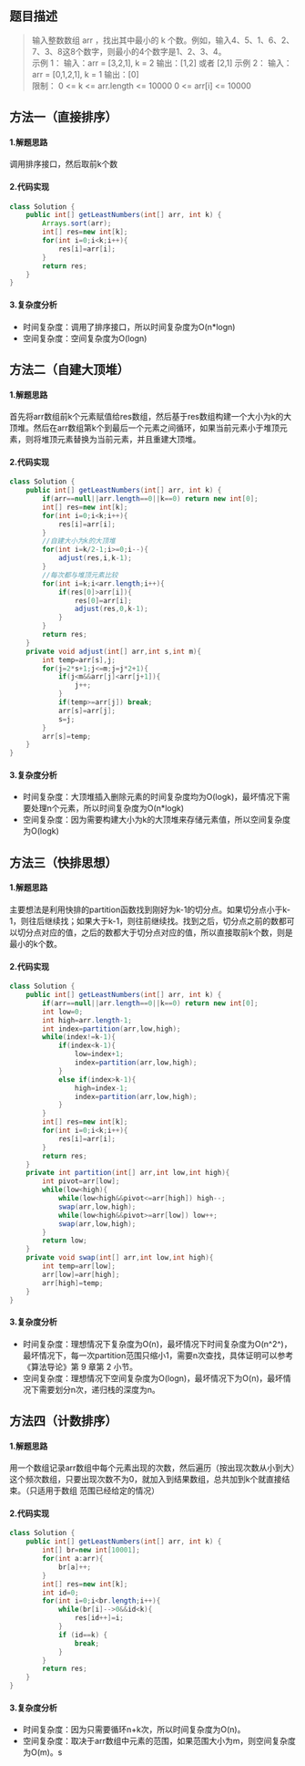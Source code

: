 ## 题目描述
> 输入整数数组 arr ，找出其中最小的 k 个数。例如，输入4、5、1、6、2、7、3、8这8个数字，则最小的4个数字是1、2、3、4。   
> 示例 1：
> 输入：arr = [3,2,1], k = 2 
> 输出：[1,2] 或者 [2,1] 
> 示例 2：
> 输入：arr = [0,1,2,1], k = 1 
> 输出：[0]  
> 限制：
> 0 <= k <= arr.length <= 10000 
> 0 <= arr[i] <= 10000


## 方法一（直接排序）
#### 1.解题思路
调用排序接口，然后取前k个数
#### 2.代码实现

```java
class Solution {
    public int[] getLeastNumbers(int[] arr, int k) {
        Arrays.sort(arr);
        int[] res=new int[k];
        for(int i=0;i<k;i++){
            res[i]=arr[i];
        }
        return res;
    }
}
```
#### 3.复杂度分析
 - 时间复杂度：调用了排序接口，所以时间复杂度为O(n\*logn)
 - 空间复杂度：空间复杂度为O(logn)

## 方法二（自建大顶堆）
#### 1.解题思路
首先将arr数组前k个元素赋值给res数组，然后基于res数组构建一个大小为k的大顶堆。然后在arr数组第k个到最后一个元素之间循环，如果当前元素小于堆顶元素，则将堆顶元素替换为当前元素，并且重建大顶堆。
#### 2.代码实现

```java
class Solution {
    public int[] getLeastNumbers(int[] arr, int k) {
        if(arr==null||arr.length==0||k==0) return new int[0];
        int[] res=new int[k];
        for(int i=0;i<k;i++){
            res[i]=arr[i];
        }
        //自建大小为k的大顶堆
        for(int i=k/2-1;i>=0;i--){
            adjust(res,i,k-1);
        }
        //每次都与堆顶元素比较
        for(int i=k;i<arr.length;i++){       
            if(res[0]>arr[i]){
                res[0]=arr[i];
                adjust(res,0,k-1);
            }
        }
        return res;
    }
    private void adjust(int[] arr,int s,int m){
        int temp=arr[s],j;
        for(j=2*s+1;j<=m;j=j*2+1){
            if(j<m&&arr[j]<arr[j+1]){
                j++;
            }
            if(temp>=arr[j]) break;
            arr[s]=arr[j];
            s=j;
        }
        arr[s]=temp;
    }
}
```
#### 3.复杂度分析
 - 时间复杂度：大顶堆插入删除元素的时间复杂度均为O(logk)，最坏情况下需要处理n个元素，所以时间复杂度为O(n\*logk)
 - 空间复杂度：因为需要构建大小为k的大顶堆来存储元素值，所以空间复杂度为O(logk)

## 方法三（快排思想）
#### 1.解题思路
主要想法是利用快排的partition函数找到刚好为k-1的切分点。如果切分点小于k-1，则往后继续找；如果大于k-1，则往前继续找。找到之后，切分点之前的数都可以切分点对应的值，之后的数都大于切分点对应的值，所以直接取前k个数，则是最小的k个数。
#### 2.代码实现

```java
class Solution {
    public int[] getLeastNumbers(int[] arr, int k) {
        if(arr==null||arr.length==0||k==0) return new int[0];
        int low=0;
        int high=arr.length-1;
        int index=partition(arr,low,high);
        while(index!=k-1){          
            if(index<k-1){
                low=index+1;
                index=partition(arr,low,high);
            }
            else if(index>k-1){
                high=index-1;
                index=partition(arr,low,high);
            }
        }
        int[] res=new int[k];
        for(int i=0;i<k;i++){
            res[i]=arr[i];
        }
        return res;
    }
    private int partition(int[] arr,int low,int high){
        int pivot=arr[low];
        while(low<high){
            while(low<high&&pivot<=arr[high]) high--;
            swap(arr,low,high);
            while(low<high&&pivot>=arr[low]) low++;
            swap(arr,low,high);
        }
        return low;
    }
    private void swap(int[] arr,int low,int high){
        int temp=arr[low];
        arr[low]=arr[high];
        arr[high]=temp;
    }
}
```
#### 3.复杂度分析
 - 时间复杂度：理想情况下复杂度为O(n)，最坏情况下时间复杂度为O(n^2^)，最坏情况下，每一次partition范围只缩小1，需要n次查找，具体证明可以参考《算法导论》第 9 章第 2 小节。
 - 空间复杂度：理想情况下空间复杂度为O(logn)，最坏情况下为O(n)，最坏情况下需要划分n次，递归栈的深度为n。

## 方法四（计数排序）
#### 1.解题思路
用一个数组记录arr数组中每个元素出现的次数，然后遍历（按出现次数从小到大）这个频次数组，只要出现次数不为0，就加入到结果数组，总共加到k个就直接结束。（只适用于数组 范围已经给定的情况）
#### 2.代码实现

```java
class Solution {
    public int[] getLeastNumbers(int[] arr, int k) {
        int[] br=new int[10001];
        for(int a:arr){
            br[a]++;
        }
        int[] res=new int[k];
        int id=0;
        for(int i=0;i<br.length;i++){
            while(br[i]-->0&&id<k){
                res[id++]=i;
            }
            if (id==k) {
                break;
            }
        }
        return res;
    }
}
```
#### 3.复杂度分析
 - 时间复杂度：因为只需要循环n+k次，所以时间复杂度为O(n)。
 - 空间复杂度：取决于arr数组中元素的范围，如果范围大小为m，则空间复杂度为O(m)。s
